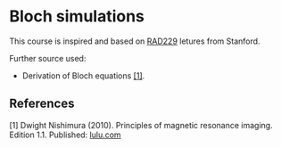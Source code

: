 # Bloch simulations

This course is inspired and based on [RAD229](https://www.youtube.com/watch?v=dNpILrLUvKs) letures from Stanford.

Further source used:
- Derivation of Bloch equations [[1]](#1).




## References
<a id="1">[1]</a> 
Dwight Nishimura (2010). 
Principles of magnetic resonance imaging. 
Edition 1.1.
Published: [lulu.com](https://www.lulu.com/shop/dwight-nishimura/principles-of-magnetic-resonance-imaging/paperback/product-1nqdq4j2.html?q=Principles+of+magnetic+resonance+imaging&page=1&pageSize=4)